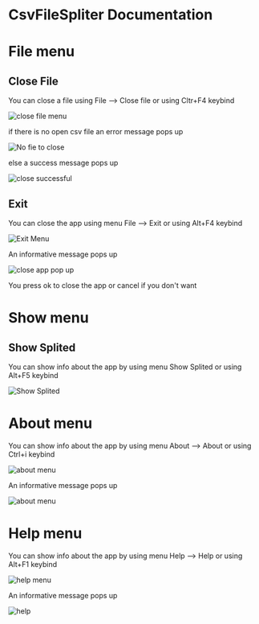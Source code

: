 # CsvFileSpliter Documentation

# File menu

## Close File

You can close a file using File --> Close file or using Cltr+F4 keybind

<p><img src="File/close file.png" title = "close file menu"/></p>

if there is no open csv file an error message pops up

<p><img src = "File/close file error.png" title="No fie to close"/></p>

else a success message pops up 

<p><img src="File/close file success.png" title="close successful"/></p>

## Exit

You can close the app using menu File --> Exit or using Alt+F4 keybind

<p><img src = "File/exit menu.png" title="Exit Menu"/> </p>

An informative message pops up

<p><img src ="File/exit menu pop up.png" title="close app pop up"/> </p>

You press ok to close the app or cancel if you don't want

# Show menu

## Show Splited

You can show info about the app by using menu Show Splited or using Alt+F5 keybind

<p><img src="Show/Show Splited.png" title="Show Splited"/></p>


# About menu

You can show info about the app by using menu About --> About or using Ctrl+i keybind

<p><img src="About/about menu.png" title="about menu"/></p>

An informative message pops up

<p><img src="About/about pop up.png" title="about menu"/></p> 

# Help menu

You can show info about the app by using menu Help --> Help or using Alt+F1 keybind

<p><img src="Help/help menu.png" title="help menu"/></p>


An informative message pops up

<p><img src="Help/help pop up.png" title="help"/></p> 